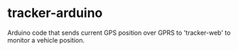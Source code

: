 # tracker-arduino
Arduino code that sends current GPS position over GPRS to 'tracker-web' to monitor a vehicle position.
